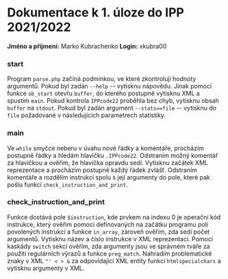 # Dokumentace k 1. úloze do IPP 2021/2022

**Jméno a příjmení:** Marko Kubrachenko 
**Login:** xkubra00

### start

Program `parse.php` začíná podmínkou, ve které zkontroluji hodnoty argumentů. Pokud byl zadán `--help` -- vytisknu nápovědu. Jinak pomocí funkce `ob_start` otevřu `buffer`, do kterého postupně vytisknu XML a spustim `main`. Pokud kontrola `IPPcode22` proběhla bez chyb, vytisknu obsah `buffer` na `stdout`. Pokud byl zadán argument `--stats==file` -- vytisknu do `file` požadované v následujících parametrech statistiky.

### main

Ve `while` smyčce neberu v úvahu nové řádky a komentáře, procházím postupně řádky a hledám hlavičku `.IPPcode22`. Odstraním možný komentář za hlavičkou a ověřím, že hlavička opravdu sedí. Vytisknu začátek XML reprezentace a procházím postupně každý řádek zvlášť. Odstraním komentáře a rozdělím instrukcí spolu s její argumenty do pole, které pak pošlu funkcí `check_instruction_and_print`.

### check_instruction_and_print

Funkce dostává pole `$instruction`, kde prvkem na indexu 0 je operační kód instrukce, který ověřím pomocí definovaných na začátku programu polí povolených instrukcí a funkce `in_array`, zároveň ověřím, zda sedí počet argumentů. Vytisknu název a číslo instrukce v XML reprezentaci. Pomocí kaskády `switch` sekcí ověřím, zda argumenty jsou ve správném tváře za použití regulárních výrazů a funkce `preg_match`. Nahradím problematické znaky v XML `"' < > &` za odpovídající XML entity funkcí `htmlspecialchars` a vytisknu argumenty v XML.
